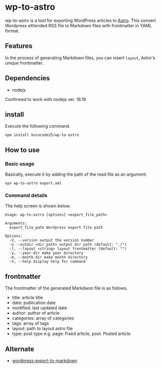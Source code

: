 # wp-to-astro
wp-to-astro is a tool for exporting WordPress articles to [Astro](https://astro.build/). This convert Wordpress eXtended RSS file to Markdown files with frontmatter in YAML format.

## Features
In the process of generating Markdown files, you can insert `layout`, Astro's unique frontmatter.

## Dependencies
- nodejs

Confirmed to work with nodejs ver. 18.19

## install
Execute the following command.

````
npm install kurocode25/wp-to-astro
````

## How to use
### Basic usage
Basically, execute it by adding the path of the read file as an argument.

````
npx wp-to-astro export.xml
````

### Command details
The help screen is shown below.

````
Usage: wp-to-astro [options] <export_file_path>

Arguments:
  export_file_path Wordpress export file path

Options:
  -V, --version output the version number
  -o --outdir <dir_path> output dir path (default: "./")
  -l, --layout <string> layout frontmatter (default: "")
  -y, --year-dir make year directory
  -m, --month-dir make month directory
  -h, --help display help for command
````

## frontmatter
The frontmatter of the generated Markdwon file is as follows.

- title: article title
- date: publication date
- modified: last updated date
- author: author of article
- categories: array of categories
- tags: array of tags
- layout: path to layout astro file
- type: post type e.g. page: Fixed article, post: Posted article

## Alternate
- [wordpress-export-to-markdown](https://github.com/lonekorean/wordpress-export-to-markdown)
